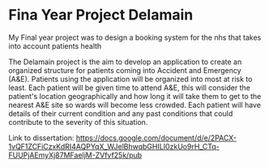 # Fina Year Project Delamain
 My Final year project was to design a booking system for the nhs that takes into account patients health


The Delamain project is the aim to develop an application to create an organized structure for patients coming into Accident and Emergency (A&E). Patients using the application will be organized into most at risk to least. Each patient will be given time to attend A&E, this will consider the patient's location geographically and how long it will take them to get to the nearest A&E site so wards will become less crowded. Each patient will have details of their current condition and any past conditions that could contribute to the severity of this situation.

Link to dissertation: https://docs.google.com/document/d/e/2PACX-1vQF1ZCFiCzxKdRI4AQPYqX_WJelBhwqbGHILI0zkUo9rH_CTq-FUUPjAEmyXj87MFaeljM-ZVfvf25k/pub
